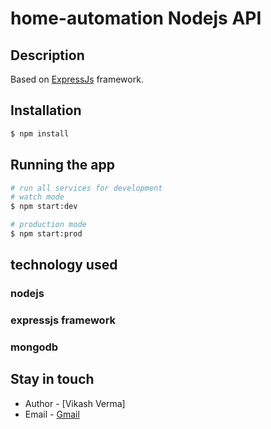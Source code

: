 # home-automation Nodejs API

## Description

Based on [ExpressJs](https://expressjs.com/) framework.

## Installation

```bash
$ npm install
```

## Running the app

```bash
# run all services for development
# watch mode
$ npm start:dev

# production mode
$ npm start:prod
```

## technology used

### nodejs
### expressjs framework
### mongodb

## Stay in touch

- Author - [Vikash Verma]
- Email - [Gmail](vikashv.2011@gmail.com)
